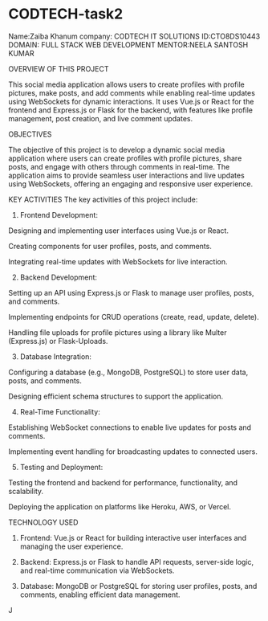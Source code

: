 # CODTECH-task2
Name:Zaiba Khanum
company: CODTECH IT SOLUTIONS
ID:CTO8DS10443
DOMAIN: FULL STACK WEB DEVELOPMENT
MENTOR:NEELA SANTOSH KUMAR

OVERVIEW OF THIS PROJECT

This social media application allows users to create profiles with profile pictures, make posts, and add comments while enabling real-time updates using WebSockets for dynamic interactions. It uses Vue.js or React for the frontend and Express.js or Flask for the backend, with features like profile management, post creation, and live comment updates.


OBJECTIVES

The objective of this project is to develop a dynamic social media application where users can create profiles with profile pictures, share posts, and engage with others through comments in real-time. The application aims to provide seamless user interactions and live updates using WebSockets, offering an engaging and responsive user experience.


KEY ACTIVITIES
The key activities of this project include:

1. Frontend Development:

Designing and implementing user interfaces using Vue.js or React.

Creating components for user profiles, posts, and comments.

Integrating real-time updates with WebSockets for live interaction.



2. Backend Development:

Setting up an API using Express.js or Flask to manage user profiles, posts, and comments.

Implementing endpoints for CRUD operations (create, read, update, delete).

Handling file uploads for profile pictures using a library like Multer (Express.js) or Flask-Uploads.



3. Database Integration:

Configuring a database (e.g., MongoDB, PostgreSQL) to store user data, posts, and comments.

Designing efficient schema structures to support the application.



4. Real-Time Functionality:

Establishing WebSocket connections to enable live updates for posts and comments.

Implementing event handling for broadcasting updates to connected users.



5. Testing and Deployment:

Testing the frontend and backend for performance, functionality, and scalability.

Deploying the application on platforms like Heroku, AWS, or Vercel.

TECHNOLOGY USED

1. Frontend: Vue.js or React for building interactive user interfaces and managing the user experience.


2. Backend: Express.js or Flask to handle API requests, server-side logic, and real-time communication via WebSockets.


3. Database: MongoDB or PostgreSQL for storing user profiles, posts, and comments, enabling efficient data management.


J
